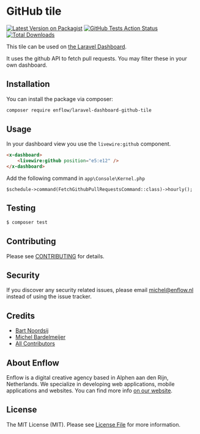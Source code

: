 # GitHub tile

[![Latest Version on Packagist](https://img.shields.io/packagist/v/enflow/laravel-dashboard-github-tile.svg?style=flat-square)](https://packagist.org/packages/enflow/laravel-dashboard-github-tile)
[![GitHub Tests Action Status](https://img.shields.io/github/workflow/status/enflow/laravel-dashboard-github-tile/run-tests?label=tests)](https://github.com/enflow/laravel-dashboard-github-tile/actions?query=workflow%3Arun-tests+branch%3Amaster)
[![Total Downloads](https://img.shields.io/packagist/dt/enflow/laravel-dashboard-github-tile.svg?style=flat-square)](https://packagist.org/packages/enflow/laravel-dashboard-github-tile)

This tile can be used on [the Laravel Dashboard](https://docs.spatie.be/laravel-dashboard).

It uses the github API to fetch pull requests. You may filter these in your own dashboard.

## Installation

You can install the package via composer:

```bash
composer require enflow/laravel-dashboard-github-tile
```

## Usage

In your dashboard view you use the `livewire:github` component.

```html
<x-dashboard>
    <livewire:github position="e5:e12" />
</x-dashboard>
```

Add the following command in ```app\Console\Kernel.php``` 
```
$schedule->command(FetchGithubPullRequestsCommand::class)->hourly();
```

## Testing
``` bash
$ composer test
```

## Contributing
Please see [CONTRIBUTING](CONTRIBUTING.md) for details.

## Security
If you discover any security related issues, please email michel@enflow.nl instead of using the issue tracker.

## Credits
- [Bart Noordsij](https://github.com/abartn)
- [Michel Bardelmeijer](https://github.com/mbardelmeijer)
- [All Contributors](../../contributors)

## About Enflow
Enflow is a digital creative agency based in Alphen aan den Rijn, Netherlands. We specialize in developing web applications, mobile applications and websites. You can find more info [on our website](https://enflow.nl/en).

## License
The MIT License (MIT). Please see [License File](LICENSE.md) for more information.

